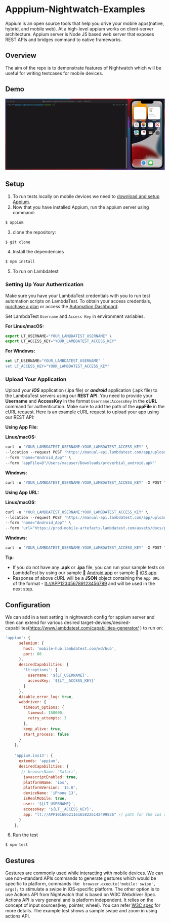 # Apppium-Nightwatch-Examples
Appium is an open source tools that help you drive your mobile apps(native, hybrid, and mobile web). At a high-level appium works on client-server architecture. 
Appium server is Node JS based web server that exposes REST APIs and bridges command to native frameworks.
## Overview
The aim of the repo is to demonstrate features of Nightwatch which will be useful for writing testcases for mobile devices.

## Demo

![iPhone Nightwatch Session](.github/assets/demo.gif)

## Setup

1. To run tests locally on mobile devices we need to [download and setup Appium](https://appium.io/docs/en/about-appium/getting-started/?lang=en#installing-appium). 
2. Now that you have installed Appium, run the appium server using command:
```sh
$ appium
```
3. clone the repository:
```sh
$ git clone 
```
4. Install the dependencies
```sh
$ npm install
```
5. To run on Lambdatest
### Setting Up Your Authentication

Make sure you have your LambdaTest credentials with you to run test automation scripts on LambdaTest. To obtain your access credentials, [purchase a plan](https://billing.lambdatest.com/billing/plans?utm_source=github&utm_medium=repo&utm_campaign=LT-appium-java) or access the [Automation Dashboard](https://appautomation.lambdatest.com/?utm_source=github&utm_medium=repo&utm_campaign=LT-appium-java).

Set LambdaTest `Username` and `Access Key` in environment variables.

**For Linux/macOS:**

```js
export LT_USERNAME="YOUR_LAMBDATEST_USERNAME" \
export LT_ACCESS_KEY="YOUR_LAMBDATEST_ACCESS_KEY"
```

**For Windows:**

```js
set LT_USERNAME="YOUR_LAMBDATEST_USERNAME" `
set LT_ACCESS_KEY="YOUR_LAMBDATEST_ACCESS_KEY"
```

### Upload Your Application

Upload your **_iOS_** application (.ipa file) or **_android_** application (.apk file) to the LambdaTest servers using our **REST API**. You need to provide your **Username** and **AccessKey** in the format `Username:AccessKey` in the **cURL** command for authentication. Make sure to add the path of the **appFile** in the cURL request. Here is an example cURL request to upload your app using our REST API:

**Using App File:**

**Linux/macOS:**

```js
curl -u "YOUR_LAMBDATEST_USERNAME:YOUR_LAMBDATEST_ACCESS_KEY" \
--location --request POST 'https://manual-api.lambdatest.com/app/upload/realDevice' \
--form 'name="Android_App"' \
--form 'appFile=@"/Users/macuser/Downloads/proverbial_android.apk"'
```

**Windows:**

```js
curl -u "YOUR_LAMBDATEST_USERNAME:YOUR_LAMBDATEST_ACCESS_KEY" -X POST "https://manual-api.lambdatest.com/app/upload/realDevice" -F "appFile=@"/Users/macuser/Downloads/proverbial_android.apk""
```

**Using App URL:**

**Linux/macOS:**

```js
curl -u "YOUR_LAMBDATEST_USERNAME:YOUR_LAMBDATEST_ACCESS_KEY" \
--location --request POST 'https://manual-api.lambdatest.com/app/upload/realDevice' \
--form 'name="Android_App"' \
--form 'url="https://prod-mobile-artefacts.lambdatest.com/assets/docs/proverbial_android.apk"'
```

**Windows:**

```js
curl -u "YOUR_LAMBDATEST_USERNAME:YOUR_LAMBDATEST_ACCESS_KEY" -X POST "https://manual-api.lambdatest.com/app/upload/realDevice" -d "{"url":"https://prod-mobile-artefacts.lambdatest.com/assets/docs/proverbial_android.apk","name":"sample.apk"}"
```

**Tip:**

- If you do not have any **.apk** or **.ipa** file, you can run your sample tests on LambdaTest by using our sample :link: [Android app](https://prod-mobile-artefacts.lambdatest.com/assets/docs/proverbial_android.apk) or sample :link: [iOS app](https://prod-mobile-artefacts.lambdatest.com/assets/docs/proverbial_ios.ipa).
- Response of above cURL will be a **JSON** object containing the `App URL` of the format - <lt://APP123456789123456789> and will be used in the next step.

## Configuration

We can add in a test setting in nightwatch config for appium server and then can extend for various desired target-devices/desired-capabilites(https://www.lambdatest.com/capabilities-generator/  ) to run on:

```js
'appium': {
      selenium: {
        host: 'mobile-hub.lambdatest.com/wd/hub',
        port: 80
      },
      desiredCapabilities: {
        'lt:options': {
          username: '${LT_USERNAME}',
          accessKey: '${LT__ACCESS_KEY}'
        }
      },
      disable_error_log: true,
      webdriver: {
        timeout_options: {
          timeout: 150000,
          retry_attempts: 3
        },
        keep_alive: true,
        start_process: false
      }
    },
    
    'appium.ios13': {
      extends: 'appium',
      desiredCapabilities: {
       // browserName: 'Safari',
        javascriptEnabled: true,
        platformName: 'ios',
        platformVersion: '15.0',
        deviceName: 'iPhone 13',
        isRealMobile: true,
        user: '${LT_USERNAME}',
        accessKey: '${LT__ACCESS_KEY}',
        app: "lt://APP10160621161658226142499826" // path for the ios app you want to test
      }
    },
```

6. Run the test
```sh
$ npm test
```



## Gestures
 Gestures are commonly used while interacting with mobile devices. We can use non-standard APIs commands to generate gestures which would be specific to platform, commands like ` browser.execute('mobile: swipe', args);` to stimulate a swipe in iOS-specific platform. The other option is to use Actions API from Nightwatch that is based on W3C Webdriver Spec. Actions API is very general and is platform independent. It relies on the concept of input sources(key, pointer, wheel). You can refer [W3C spec](https://www.w3.org/TR/webdriver/#actions) for more details. The example test shows a sample swipe and zoom in using actions API.
